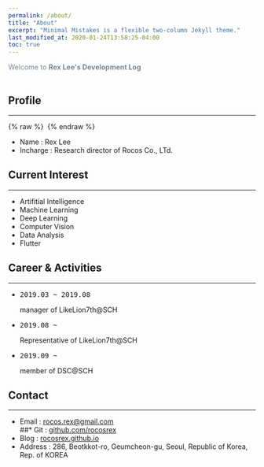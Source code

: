 ```yaml
---
permalink: /about/
title: "About"
excerpt: "Minimal Mistakes is a flexible two-column Jekyll theme."
last_modified_at: 2020-01-24T13:58:25-04:00
toc: true
---
```

<span style="color:lightslategray"> Welcome to **Rex Lee's Development Log** </span>
<br/><br/>

## Profile
---
{% raw %} <img src="https://rocosrex.github.io/assets/images/rexlee.JPG" alt=""> {% endraw %}

* Name : Rex Lee<br/>
* Incharge : Research director of Rocos Co., LTd.<br/>

## Current Interest
---
* Artifitial Intelligence<br/>
* Machine Learning<br/>
* Deep Learning<br/>
* Computer Vision<br/>
* Data Analysis<br/>
* Flutter<br/>

## Career & Activities
---
* <pre>2019.03 ~ 2019.08</pre> manager of LikeLion7th@SCH<br/>
* <pre>2019.08 ~        </pre> Representative of LikeLion7th@SCH<br/>
* <pre>2019.09 ~        </pre> member of DSC@SCH<br/>

## Contact
---
* Email : rocos.rex@gmail.com<br/>
##* Git : [github.com/rocosrex](github.com/rocosrex)<br/>
* Blog : [rocosrex.github.io](rocosrex.github.io)<br/>
* Address : 286, Beotkkot-ro, Geumcheon-gu, Seoul, Republic of Korea, Rep. of KOREA<br/>